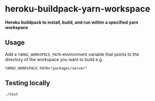 # heroku-buildpack-yarn-workspace

**Heroku buildpack to install, build, and run within a specified yarn workspace**

## Usage

Add a `YARN2_WORKSPACE_PATH` environment variable that points to the directory of the workspace you want to build e.g.

```
YARN2_WORKSPACE_PATH="packages/server"
```

## Testing locally

```bash
./test
```

